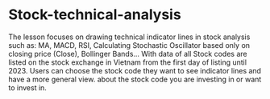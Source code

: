 # Stock-technical-analysis
The lesson focuses on drawing technical indicator lines in stock analysis such as: MA, MACD, RSI, Calculating Stochastic Oscillator based only on closing price (Close), Bollinger Bands... With data of all Stock codes are listed on the stock exchange in Vietnam from the first day of listing until 2023. Users can choose the stock code they want to see indicator lines and have a more general view. about the stock code you are investing in or want to invest in.
